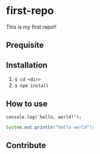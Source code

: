 # first-repo
This is my first repo!!

## Prequisite


## Installation
1. `$ cd <dir>`
2. `$ npm install`

## How to use
`console.log('hello, world!');`
```java
System.out.println("hello world");
```
## Contribute


